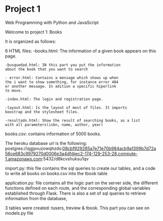 # Project 1

Web Programming with Python and JavaScript

Welcome to project 1: Books

It is organized as follows:

6 HTML files:
    -books.html: The information of a given book appears 
    on this page.

    -busquedad.html: IN this part you put the information 
    about the book that you want to search

    - error.html: Contains a message which shows up when 
    the i want to show something, for instance error 404 
    or another mesaage. In adition a specific hiperlink 
    to move.

    -index.html: The login and registration page.

    -layout.html: Is the layout of most of files. It imports 
    boostrap and the stylesheet files.

    -resultado.html: Show the result of searching books, as a list 
    with all parameters(isbn, name, author, year)

    
books.csv: contains information of 5000 books.

The heroku database url is the following:
    postgres://qgjpvuzowqhzds:08cbf929285a7e71e70b984acb9a1399b7d72a56ce683c9979270d0006e3a4df@ec2-174-129-253-28.compute-1.amazonaws.com:5432/d8kcvshuksu1qv

import.py: this file contains the sql queries to create our tables, and
    a code to write all books on books.csv into the tbook table

application.py: file contains all the logic part on the server side, 
    the different functions defined on each route, and the corresponding 
    global variables established through Flask. There is also a set of 
    sql queries to retrieve information from the database,

3 tables were created: tusers, treview & tbook.  This part you can see 
    on models.py file



